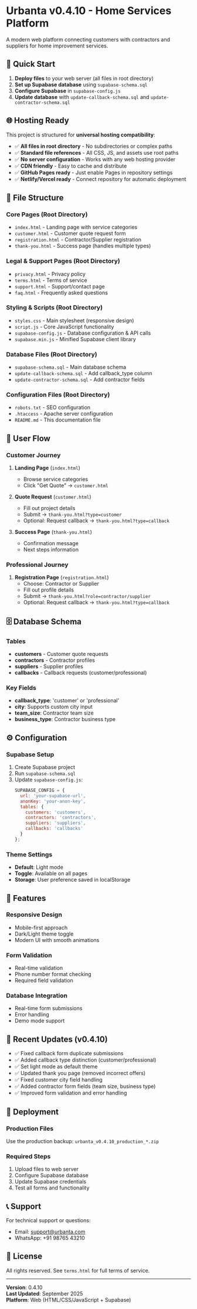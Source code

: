 # Urbanta v0.4.10 - Home Services Platform

A modern web platform connecting customers with contractors and suppliers for home improvement services.

## 🚀 Quick Start

1. **Deploy files** to your web server (all files in root directory)
2. **Set up Supabase database** using `supabase-schema.sql`
3. **Configure Supabase** in `supabase-config.js`
4. **Update database** with `update-callback-schema.sql` and `update-contractor-schema.sql`

## 🌐 Hosting Ready

This project is structured for **universal hosting compatibility**:

- ✅ **All files in root directory** - No subdirectories or complex paths
- ✅ **Standard file references** - All CSS, JS, and assets use root paths
- ✅ **No server configuration** - Works with any web hosting provider
- ✅ **CDN friendly** - Easy to cache and distribute
- ✅ **GitHub Pages ready** - Just enable Pages in repository settings
- ✅ **Netlify/Vercel ready** - Connect repository for automatic deployment

## 📁 File Structure

### Core Pages (Root Directory)
- `index.html` - Landing page with service categories
- `customer.html` - Customer quote request form
- `registration.html` - Contractor/Supplier registration
- `thank-you.html` - Success page (handles multiple types)

### Legal & Support Pages (Root Directory)
- `privacy.html` - Privacy policy
- `terms.html` - Terms of service
- `support.html` - Support/contact page
- `faq.html` - Frequently asked questions

### Styling & Scripts (Root Directory)
- `styles.css` - Main stylesheet (responsive design)
- `script.js` - Core JavaScript functionality
- `supabase-config.js` - Database configuration & API calls
- `supabase.min.js` - Minified Supabase client library

### Database Files (Root Directory)
- `supabase-schema.sql` - Main database schema
- `update-callback-schema.sql` - Add callback_type column
- `update-contractor-schema.sql` - Add contractor fields

### Configuration Files (Root Directory)
- `robots.txt` - SEO configuration
- `.htaccess` - Apache server configuration
- `README.md` - This documentation file

## 🔄 User Flow

### Customer Journey
1. **Landing Page** (`index.html`)
   - Browse service categories
   - Click "Get Quote" → `customer.html`

2. **Quote Request** (`customer.html`)
   - Fill out project details
   - Submit → `thank-you.html?type=customer`
   - Optional: Request callback → `thank-you.html?type=callback`

3. **Success Page** (`thank-you.html`)
   - Confirmation message
   - Next steps information

### Professional Journey
1. **Registration Page** (`registration.html`)
   - Choose: Contractor or Supplier
   - Fill out profile details
   - Submit → `thank-you.html?role=contractor/supplier`
   - Optional: Request callback → `thank-you.html?type=callback`

## 🗄️ Database Schema

### Tables
- **customers** - Customer quote requests
- **contractors** - Contractor profiles
- **suppliers** - Supplier profiles
- **callbacks** - Callback requests (customer/professional)

### Key Fields
- **callback_type**: 'customer' or 'professional'
- **city**: Supports custom city input
- **team_size**: Contractor team size
- **business_type**: Contractor business type

## ⚙️ Configuration

### Supabase Setup
1. Create Supabase project
2. Run `supabase-schema.sql`
3. Update `supabase-config.js`:
   ```javascript
   SUPABASE_CONFIG = {
     url: 'your-supabase-url',
     anonKey: 'your-anon-key',
     tables: {
       customers: 'customers',
       contractors: 'contractors',
       suppliers: 'suppliers',
       callbacks: 'callbacks'
     }
   };
   ```

### Theme Settings
- **Default**: Light mode
- **Toggle**: Available on all pages
- **Storage**: User preference saved in localStorage

## 🎨 Features

### Responsive Design
- Mobile-first approach
- Dark/Light theme toggle
- Modern UI with smooth animations

### Form Validation
- Real-time validation
- Phone number format checking
- Required field validation

### Database Integration
- Real-time form submissions
- Error handling
- Demo mode support

## 🔧 Recent Updates (v0.4.10)

- ✅ Fixed callback form duplicate submissions
- ✅ Added callback type distinction (customer/professional)
- ✅ Set light mode as default theme
- ✅ Updated thank you page (removed incorrect offers)
- ✅ Fixed customer city field handling
- ✅ Added contractor form fields (team size, business type)
- ✅ Improved form validation and error handling

## 🚀 Deployment

### Production Files
Use the production backup: `urbanta_v0.4.10_production_*.zip`

### Required Steps
1. Upload files to web server
2. Configure Supabase database
3. Update Supabase credentials
4. Test all forms and functionality

## 📞 Support

For technical support or questions:
- Email: support@urbanta.com
- WhatsApp: +91 98765 43210

## 📄 License

All rights reserved. See `terms.html` for full terms of service.

---

**Version**: 0.4.10  
**Last Updated**: September 2025  
**Platform**: Web (HTML/CSS/JavaScript + Supabase)
